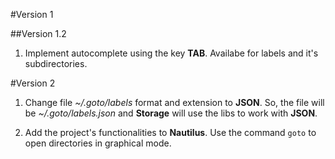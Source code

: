 #Version 1

##Version 1.2

1. Implement autocomplete using the key **TAB**. Availabe for labels and it's subdirectories.


#Version 2

1. Change file *~/.goto/labels* format and extension to **JSON**. So, the file will be *~/.goto/labels.json* and **Storage** will use the libs to work with **JSON**.

2. Add the project's functionalities to **Nautilus**. Use the command `goto` to open directories in graphical mode.